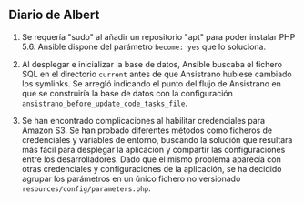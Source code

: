 ## Diario de Albert

 1. Se requería "sudo" al añadir un repositorio "apt" para poder instalar PHP 5.6. Ansible dispone del parámetro `become: yes` que lo soluciona.

 2. Al desplegar e inicializar la base de datos, Ansible buscaba el fichero SQL en el directorio `current` antes de que Ansistrano hubiese cambiado los symlinks. Se arregló indicando el punto del flujo de Ansistrano en que se construiría la base de datos con la configuración `ansistrano_before_update_code_tasks_file`.

 3. Se han encontrado complicaciones al habilitar credenciales para Amazon S3. Se han probado diferentes métodos como ficheros de credenciales y variables de entorno, buscando la solución que resultara más fácil para desplegar la aplicación y compartir las configuraciones entre los desarrolladores. Dado que el mismo problema aparecía con otras credenciales y configuraciones de la aplicación, se ha decidido agrupar los parámetros en un único fichero no versionado `resources/config/parameters.php`.


